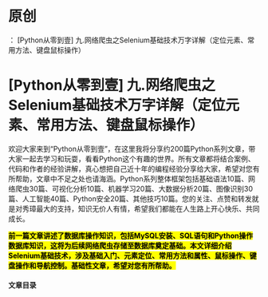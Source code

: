 # 原创
：  [Python从零到壹] 九.网络爬虫之Selenium基础技术万字详解（定位元素、常用方法、键盘鼠标操作）

# [Python从零到壹] 九.网络爬虫之Selenium基础技术万字详解（定位元素、常用方法、键盘鼠标操作）

欢迎大家来到“Python从零到壹”，在这里我将分享约200篇Python系列文章，带大家一起去学习和玩耍，看看Python这个有趣的世界。所有文章都将结合案例、代码和作者的经验讲解，真心想把自己近十年的编程经验分享给大家，希望对您有所帮助，文章中不足之处也请海涵。Python系列整体框架包括基础语法10篇、网络爬虫30篇、可视化分析10篇、机器学习20篇、大数据分析20篇、图像识别30篇、人工智能40篇、Python安全20篇、其他技巧10篇。您的关注、点赞和转发就是对秀璋最大的支持，知识无价人有情，希望我们都能在人生路上开心快乐、共同成长。

<mark>**前一篇文章讲述了数据库操作知识，包括MySQL安装、SQL语句和Python操作数据库知识，这将为后续网络爬虫存储至数据库奠定基础。本文详细介绍Selenium基础技术，涉及基础入门、元素定位、常用方法和属性、鼠标操作、键盘操作和导航控制。基础性文章，希望对您有所帮助。**</mark>

#### 文章目录
